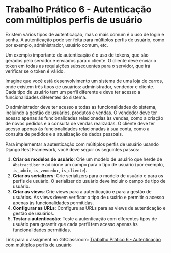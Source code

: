 # Trabalho Prático 6 - Autenticação com múltiplos perfis de usuário

Existem vários tipos de autenticação, mas o mais comum é o uso de login e senha. A autenticação pode ser feita para múltiplos perfis de usuário, como por exemplo, administrador, usuário comum, etc.

Um exemplo importante de autenticação é o uso de tokens, que são gerados pelo servidor e enviados para o cliente. O cliente deve enviar o token em todas as requisições subsequentes para o servidor, que irá verificar se o token é válido.

Imagine que você está desenvolvimento um sistema de uma loja de carros, onde existem três tipos de usuários: administrador, vendedor e cliente. Cada tipo de usuário tem um perfil diferente e deve ter acesso a funcionalidades diferentes do sistema.

O administrador deve ter acesso a todas as funcionalidades do sistema, incluindo a gestão de usuários, produtos e vendas. O vendedor deve ter acesso apenas às funcionalidades relacionadas às vendas, como a criação de novos pedidos e a consulta de vendas realizadas. O cliente deve ter acesso apenas às funcionalidades relacionadas à sua conta, como a consulta de pedidos e a atualização de dados pessoais.

Para implementar a autenticação com múltiplos perfis de usuário usando Django Rest Framework, você deve seguir os seguintes passos:

1. **Criar os modelos de usuário**: Crie um modelo de usuário que herde de `AbstractUser` e adicione um campo para o tipo de usuário (por exemplo, `is_admin`, `is_vendedor`, `is_cliente`).
2. **Criar os serializers**: Crie serializers para o modelo de usuário e para os perfis de usuário. O serializer do usuário deve incluir o campo de tipo de usuário.
3. **Criar as views**: Crie views para a autenticação e para a gestão de usuários. As views devem verificar o tipo de usuário e permitir o acesso apenas às funcionalidades permitidas.
4. **Configurar as URLs**: Configure as URLs para as views de autenticação e gestão de usuários.
5. **Testar a autenticação**: Teste a autenticação com diferentes tipos de usuário para garantir que cada perfil tem acesso apenas às funcionalidades permitidas.


Link para o assigment no GitClassroom: [Trabalho Prático 6 - Autenticação com múltiplos perfis de usuário](https://classroom.github.com/a/88X8jnab)